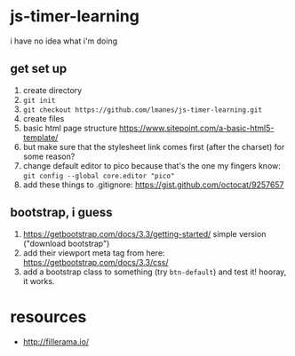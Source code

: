 # js-timer-learning

i have no idea what i'm doing

## get set up
1. create directory
1. `git init`
1. `git checkout https://github.com/lmanes/js-timer-learning.git`
1. create files
1. basic html page structure https://www.sitepoint.com/a-basic-html5-template/
 1. but make sure that the stylesheet link comes first (after the charset) for some reason?
1. change default editor to pico because that's the one my fingers know: `git config --global core.editor "pico" `
1. add these things to .gitignore: https://gist.github.com/octocat/9257657

## bootstrap, i guess
1. https://getbootstrap.com/docs/3.3/getting-started/ simple version ("download bootstrap")
1. add their viewport meta tag from here: https://getbootstrap.com/docs/3.3/css/
1. add a bootstrap class to something (try `btn-default`) and test it! hooray, it works. 

# resources
* http://fillerama.io/
